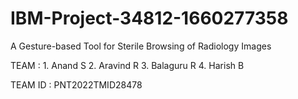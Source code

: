 # IBM-Project-34812-1660277358
A Gesture-based Tool for Sterile Browsing of Radiology Images

TEAM :
       1. Anand S
       2. Aravind R
       3. Balaguru R
       4. Harish B
       
       
       
TEAM ID : PNT2022TMID28478       

